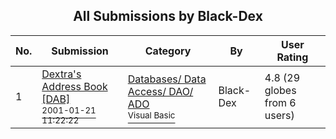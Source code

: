 ﻿<div align="center">

## All Submissions by Black\-Dex

</div>

No.  | Submission | Category | By   | User Rating
---- | ---------- | -------- | ---- | -----------
1 | [Dextra's Address Book \[DAB\]<br /><sup>2001-01-21 11:22:22</sup>](https://github.com/Planet-Source-Code/black-dex-dextra-s-address-book-dab__1-14534) | [Databases/ Data Access/ DAO/ ADO<br /><sup>Visual Basic</sup>](../ByCategory/databases-data-access-dao-ado__1-6.md) | Black\-Dex | 4.8 (29 globes from 6 users)
